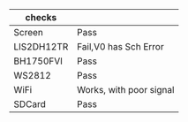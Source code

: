 | checks     |      |
| ---------- | ---- |
| Screen     | Pass |
| LIS2DH12TR | Fail,V0 has Sch Error |
| BH1750FVI  | Pass |
| WS2812     | Pass |
| WiFi       | Works, with poor signal |
| SDCard     | Pass |